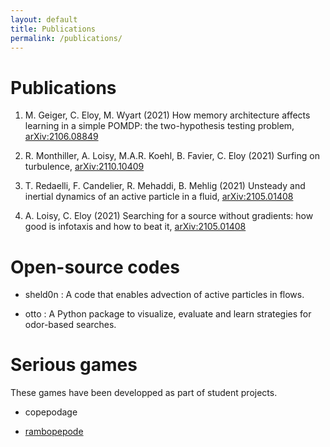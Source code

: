 ```yaml
---
layout: default
title: Publications
permalink: /publications/
---
```


# Publications

1. M. Geiger, C. Eloy, M. Wyart (2021) How memory architecture affects learning in a simple POMDP: the two-hypothesis testing problem, <a href="https://arxiv.org/abs/2106.08849">arXiv:2106.08849</a>

2. R. Monthiller, A. Loisy, M.A.R. Koehl, B. Favier, C. Eloy (2021) Surfing on turbulence, <a href="https://arxiv.org/abs/2110.10409">arXiv:2110.10409</a>

3. T. Redaelli, F. Candelier, R. Mehaddi, B. Mehlig (2021) Unsteady and inertial dynamics of an active particle in a fluid, <a href="https://arxiv.org/abs/2105.01408">arXiv:2105.01408</a>

4. A. Loisy, C. Eloy (2021) Searching for a source without gradients: how good is infotaxis and how to beat it, <a href="https://arxiv.org/abs/2112.10861">arXiv:2105.01408</a>


# Open-source codes

* sheld0n <a href="http://github.com/c0pep0d/sheld0n" title="Github: sheld0n"><span class="icon-github-circled"></span></a>: A code that enables advection of active particles in flows.

* otto <a href="http://github.com/c0pep0d/otto" title="Github: otto"><span class="icon-github-circled"></span></a>: A Python package to visualize, evaluate and learn strategies for odor-based searches.

# Serious games

These games have been developped as part of student projects.

* copepodage <a href="https://milhouzer.itch.io/copepodage" title="itch: copepodage">

* rambopepode <a href="https://copepode.itch.io/rambopepode" title="itch: rambopepode">

